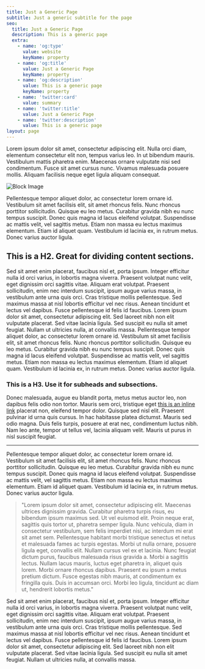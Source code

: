 ```yaml
---
title: Just a Generic Page
subtitle: Just a generic subtitle for the page
seo:
  title: Just a Generic Page
  description: This is a generic page
  extra:
    - name: 'og:type'
      value: website
      keyName: property
    - name: 'og:title'
      value: Just a Generic Page
      keyName: property
    - name: 'og:description'
      value: This is a generic page
      keyName: property
    - name: 'twitter:card'
      value: summary
    - name: 'twitter:title'
      value: Just a Generic Page
    - name: 'twitter:description'
      value: This is a generic page
layout: page
---
```


Lorem ipsum dolor sit amet, consectetur adipiscing elit. Nulla orci diam, elementum consectetur elit non, tempus varius leo. In ut bibendum mauris. Vestibulum mattis pharetra enim. Maecenas ornare vulputate nisi sed condimentum. Fusce sit amet cursus nunc. Vivamus malesuada posuere mollis. Aliquam facilisis neque eget ligula aliquam consequat.

![Block Image](/images/art.svg)

Pellentesque tempor aliquet dolor, ac consectetur lorem ornare id. Vestibulum sit amet facilisis elit, sit amet rhoncus felis. Nunc rhoncus porttitor sollicitudin. Quisque eu leo metus. Curabitur gravida nibh eu nunc tempus suscipit. Donec quis magna id lacus eleifend volutpat. Suspendisse ac mattis velit, vel sagittis metus. Etiam non massa eu lectus maximus elementum. Etiam id aliquet quam. Vestibulum id lacinia ex, in rutrum metus. Donec varius auctor ligula.

## This is a H2. Great for dividing content sections.

Sed sit amet enim placerat, faucibus nisl et, porta ipsum. Integer efficitur nulla id orci varius, in lobortis magna viverra. Praesent volutpat nunc velit, eget dignissim orci sagittis vitae. Aliquam erat volutpat. Praesent sollicitudin, enim nec interdum suscipit, ipsum augue varius massa, in vestibulum ante urna quis orci. Cras tristique mollis pellentesque. Sed maximus massa at nisl lobortis efficitur vel nec risus. Aenean tincidunt et lectus vel dapibus. Fusce pellentesque id felis id faucibus. Lorem ipsum dolor sit amet, consectetur adipiscing elit. Sed laoreet nibh non elit vulputate placerat. Sed vitae lacinia ligula. Sed suscipit eu nulla sit amet feugiat. Nullam ut ultricies nulla, at convallis massa. Pellentesque tempor aliquet dolor, ac consectetur lorem ornare id. Vestibulum sit amet facilisis elit, sit amet rhoncus felis. Nunc rhoncus porttitor sollicitudin. Quisque eu leo metus. Curabitur gravida nibh eu nunc tempus suscipit. Donec quis magna id lacus eleifend volutpat. Suspendisse ac mattis velit, vel sagittis metus. Etiam non massa eu lectus maximus elementum. Etiam id aliquet quam. Vestibulum id lacinia ex, in rutrum metus. Donec varius auctor ligula.

### This is a H3. Use it for subheads and subsections.

Donec malesuada, augue eu blandit porta, metus metus auctor leo, non dapibus felis odio non tortor. Mauris sem orci, tristique eget [this is an inline link](https://www.google.com) placerat non, eleifend tempor dolor. Quisque sed nisl elit. Praesent pulvinar id urna quis cursus. In hac habitasse platea dictumst. Mauris sed odio magna. Duis felis turpis, posuere at erat nec, condimentum luctus nibh. Nam leo ante, tempor ut tellus vel, lacinia aliquam velit. Mauris ut purus in nisl suscipit feugiat.

***

Pellentesque tempor aliquet dolor, ac consectetur lorem ornare id. Vestibulum sit amet facilisis elit, sit amet rhoncus felis. Nunc rhoncus porttitor sollicitudin. Quisque eu leo metus. Curabitur gravida nibh eu nunc tempus suscipit. Donec quis magna id lacus eleifend volutpat. Suspendisse ac mattis velit, vel sagittis metus. Etiam non massa eu lectus maximus elementum. Etiam id aliquet quam. Vestibulum id lacinia ex, in rutrum metus. Donec varius auctor ligula.

>"Lorem ipsum dolor sit amet, consectetur adipiscing elit. Maecenas ultrices dignissim gravida. Curabitur pharetra turpis risus, eu bibendum ipsum maximus sed. Ut vel euismod elit. Proin neque erat, sagittis quis tortor ut, pharetra semper ligula. Nunc vehicula, diam in consectetur vestibulum, sem felis imperdiet nisi, ac interdum mi erat sit amet sem. Pellentesque habitant morbi tristique senectus et netus et malesuada fames ac turpis egestas. Morbi ut nulla ornare, posuere ligula eget, convallis elit. Nullam cursus vel ex et lacinia. Nunc feugiat dictum purus, faucibus malesuada risus gravida a. Morbi a sagittis lectus. Nullam lacus mauris, luctus eget pharetra in, aliquet quis lorem. Morbi ornare rhoncus dapibus. Praesent eu ipsum a metus pretium dictum. Fusce egestas nibh mauris, at condimentum ex fringilla quis. Duis in accumsan orci. Morbi leo ligula, tincidunt ac diam ut, hendrerit lobortis metus."

Sed sit amet enim placerat, faucibus nisl et, porta ipsum. Integer efficitur nulla id orci varius, in lobortis magna viverra. Praesent volutpat nunc velit, eget dignissim orci sagittis vitae. Aliquam erat volutpat. Praesent sollicitudin, enim nec interdum suscipit, ipsum augue varius massa, in vestibulum ante urna quis orci. Cras tristique mollis pellentesque. Sed maximus massa at nisl lobortis efficitur vel nec risus. Aenean tincidunt et lectus vel dapibus. Fusce pellentesque id felis id faucibus. Lorem ipsum dolor sit amet, consectetur adipiscing elit. Sed laoreet nibh non elit vulputate placerat. Sed vitae lacinia ligula. Sed suscipit eu nulla sit amet feugiat. Nullam ut ultricies nulla, at convallis massa.
